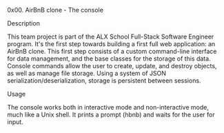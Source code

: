 0x00. AirBnB clone - The console

Description

This team project is part of the ALX School Full-Stack Software Engineer program. It's the first step towards building a first full web application: an AirBnB clone. This first step consists of a custom command-line interface for data management, and the base classes for the storage of this data. Console commands allow the user to create, update, and destroy objects, as well as manage file storage. Using a system of JSON serialization/deserialization, storage is persistent between sessions.

Usage

The console works both in interactive mode and non-interactive mode, much like a Unix shell. It prints a prompt (hbnb) and waits for the user for input.
